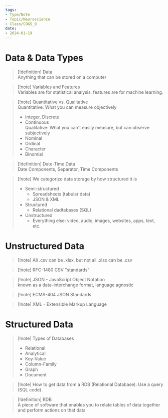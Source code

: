 ```yaml
---  
tags:  
- Type/Note  
- Topic/Neuroscience  
- Class/COGS_9  
date:  
- 2024-01-19  
---  
```

  
# Data & Data Types  
  
> [!definition] Data  
> Anything that can be stored on a computer  
  
> [!note] Variables and Features  
> Variables are for statistical analysis, features are for machine learning.  
  
> [!note] Quantitative vs. Qualitative  
> Quantitative: What you can measure objectively  
> - Integer, Discrete  
> - Continuous  
> Qualitative: What you can't easily measure, but can observe subjectively  
> - Nominal  
> - Ordinal  
> - Character  
> - Binomial  
  
> [!definition] Date-Time Data  
> Date Components, Separator, Time Components  
  
> [!note] We categorize data storage by how structured it is  
> - Semi-structured  
> 	- Spreadsheets (tabular data)  
> 	- JSON & XML  
> - Structured  
> 	- Relational dadtabases (SQL)  
> - Unstructured  
> 	- Everything else: video, audio, images, websites, apps, text, etc.  
  
# Unstructured Data  
  
> [!note] All .csv can be .xlsx, but not all .xlsx can be .csv  
  
> [!note] RFC-1480 CSV "standards"  
  
> [!note] JSON - JavaScript Object Notation  
> known as a data-interchange format, language agnostic  
  
> [!note] ECMA-404 JSON Standards  
  
> [!note] XML - Extensible Markup Language  
  
# Structured Data  
  
> [!note] Types of Databases  
> - Relational  
> - Analytical  
> - Key-Value  
> - Column-Family  
> - Graph  
> - Document  
  
> [!note] How to get data from a RDB (Relational Database): Use a query (SQL code)  
  
> [!definition] RDB  
> A piece of software that enables you to relate tables of data together and perform actions on that data  
